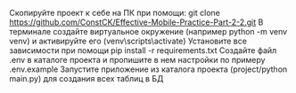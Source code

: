 Скопируйте проект к себе на ПК при помощи: git clone https://github.com/ConstCK/Effective-Mobile-Practice-Part-2-2.git
В терминале создайте виртуальное окружение (например python -m venv venv) и активируйте его (venv\scripts\activate)
Установите все зависимости при помощи pip install -r requirements.txt
Создайте файл .env в каталоге проекта и пропишите в нем настройки по примеру .env.example
Запустите приложение из каталога проекта (project/python main.py) для создания всех таблиц в БД
